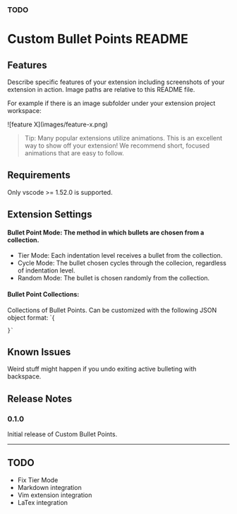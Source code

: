 ### TODO

# Custom Bullet Points README

## Features

Describe specific features of your extension including screenshots of your extension in action. Image paths are relative to this README file.

For example if there is an image subfolder under your extension project workspace:

\!\[feature X\]\(images/feature-x.png\)

> Tip: Many popular extensions utilize animations. This is an excellent way to show off your extension! We recommend short, focused animations that are easy to follow.

## Requirements

Only vscode >= 1.52.0 is supported.

## Extension Settings

#### Bullet Point Mode: The method in which bullets are chosen from a collection.
* Tier Mode: Each indentation level receives a bullet from the collection. 
* Cycle Mode: The bullet chosen cycles through the collecion, regardless of indentation level.
* Random Mode: The bullet is chosen randomly from the collection.

#### Bullet Point Collections: 
Collections of Bullet Points. Can be customized with the following JSON object format:
    `{

    }`
## Known Issues

Weird stuff might happen if you undo exiting active bulleting with backspace.

## Release Notes

### 0.1.0

Initial release of Custom Bullet Points.

-----------------------------------------------------------------------------------------------------------
## TODO
* Fix Tier Mode
* Markdown integration
* Vim extension integration
* LaTex integration